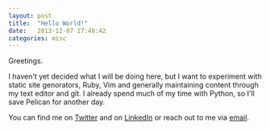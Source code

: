 ```yaml
---
layout: post
title:  "Hello World!"
date:   2013-12-07 17:48:42
categories: misc
---
```

Greetings.


I haven't yet decided what I will be doing here, but I want to experiment with static site genorators, Ruby, Vim  and generally maintaining content through my text editor and git. I already spend much of my time with Python, so I'll save Pelican for another day.


You can find me on [Twitter][Twitter] and on [LinkedIn][LinkedIn] or reach out to me via [email][email].

[Twitter]: http://www.twitter.com/laurencstill
[LinkedIn]: http://www.linkedin.com/in/laurencstill
[email]: mailto:laurenstill@gmail.com
